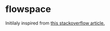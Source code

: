 # flowspace
Initilaly inspired from [this stackoverflow article.](https://stackoverflow.com/questions/31592190/multiple-new-browser-windows-from-batch-file)
